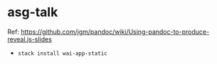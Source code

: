 # asg-talk

Ref: https://github.com/jgm/pandoc/wiki/Using-pandoc-to-produce-reveal.js-slides

* `stack install wai-app-static`

